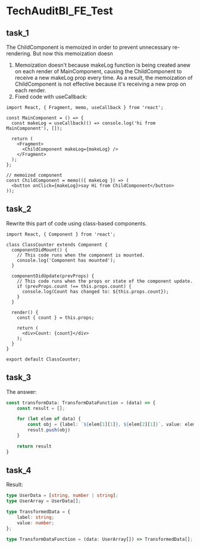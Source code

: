 # TechAuditBI_FE_Test

## task_1
The ChildComponent is memoized in order to prevent unnecessary re-rendering.
But now this memoization doesn
1. Memoization doesn't because makeLog function is being created anew on each render of MainComponent, causing the ChildComponent to receive a new makeLog prop every time. As a result, the memoization of ChildComponent is not effective because it's receiving a new prop on each render.
2. Fixed code with useCallback:

```
import React, { Fragment, memo, useCallback } from 'react';

const MainComponent = () => {
  const makeLog = useCallback(() => console.log('hi from MainComponent'), []);

  return (
    <Fragment>
      <ChildComponent makeLog={makeLog} />
    </Fragment>
  );
};

// memoized component
const ChildComponent = memo(({ makeLog }) => (
  <button onClick={makeLog}>say Hi from ChildComponent</button>
));
```

## task_2
Rewrite this part of code using class-based components.

```
import React, { Component } from 'react';

class ClassCounter extends Component {
  componentDidMount() {
    // This code runs when the component is mounted.
    console.log('Component has mounted');
  }

  componentDidUpdate(prevProps) {
    // This code runs when the props or state of the component update.
    if (prevProps.count !== this.props.count) {
      console.log(Count has changed to: ${this.props.count});
    }
  }

  render() {
    const { count } = this.props;

    return (
      <div>Count: {count}</div>
    );
  }
}

export default ClassCounter;
```

## task_3
The answer: 
```typescript
const transformData: TransformDataFunction = (data) => { 
    const result = [];

    for (let elem of data) {
        const obj = {label: `${elem[1][1]}, ${elem[2][1]}`, value: elem[0][1]}
        result.push(obj)
    }

    return result 
}
```
## task_4
Result:
```typescript
type UserData = [string, number | string];
type UserArray = UserData[];

type TransformedData = {
    label: string;
    value: number;
};

type TransformDataFunction = (data: UserArray[]) => TransformedData[];
```
